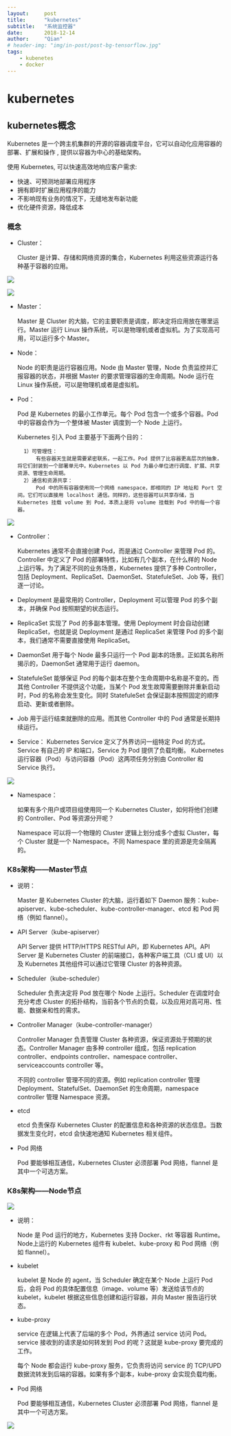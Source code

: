 ```yaml
---
layout:     post
title:      "kubernetes"
subtitle:   "系统监控器"
date:       2018-12-14
author:     "Qian"
# header-img: "img/in-post/post-bg-tensorflow.jpg"
tags:
    - kubenetes
    - docker
---
```


# kubernetes

## kubernetes概念
Kubernetes 是一个跨主机集群的开源的容器调度平台，它可以自动化应用容器的部署、扩展和操作 , 提供以容器为中心的基础架构。

使用 Kubernetes, 可以快速高效地响应客户需求:

- 快速、可预测地部署应用程序
- 拥有即时扩展应用程序的能力
- 不影响现有业务的情况下，无缝地发布新功能
- 优化硬件资源，降低成本

### 概念

- Cluster：

  Cluster 是计算、存储和网络资源的集合，Kubernetes 利用这些资源运行各种基于容器的应用。

![](/img/in-post/post-kubernetes/k8s0.png)

![](/img/in-post/post-kubernetes/k8s1.png)

- Master：

    Master 是 Cluster 的大脑，它的主要职责是调度，即决定将应用放在哪里运行。Master 运行 Linux 操作系统，可以是物理机或者虚拟机。为了实现高可用，可以运行多个 Master。

- Node：

    Node 的职责是运行容器应用。Node 由 Master 管理，Node 负责监控并汇报容器的状态，并根据 Master 的要求管理容器的生命周期。Node 运行在 Linux 操作系统，可以是物理机或者是虚拟机。
- Pod：

    Pod 是 Kubernetes 的最小工作单元。每个 Pod 包含一个或多个容器。Pod 中的容器会作为一个整体被 Master 调度到一个 Node 上运行。
    
    Kubernetes 引入 Pod 主要基于下面两个目的：
        
        1）可管理性：
            有些容器天生就是需要紧密联系，一起工作。Pod 提供了比容器更高层次的抽象，将它们封装到一个部署单元中。Kubernetes 以 Pod 为最小单位进行调度、扩展、共享资源、管理生命周期。
        2）通信和资源共享：
            Pod 中的所有容器使用同一个网络 namespace，即相同的 IP 地址和 Port 空间。它们可以直接用 localhost 通信。同样的，这些容器可以共享存储，当 Kubernetes 挂载 volume 到 Pod，本质上是将 volume 挂载到 Pod 中的每一个容器。

![](/img/in-post/post-kubernetes/k8s2.png)

- Controller：

    Kubernetes 通常不会直接创建 Pod，而是通过 Controller 来管理 Pod 的。Controller 中定义了 Pod 的部署特性，比如有几个副本，在什么样的 Node 上运行等。为了满足不同的业务场景，Kubernetes 提供了多种 Controller，包括 Deployment、ReplicaSet、DaemonSet、StatefuleSet、Job 等，我们逐一讨论。

- Deployment 是最常用的 Controller，Deployment 可以管理 Pod 的多个副本，并确保 Pod 按照期望的状态运行。

- ReplicaSet 实现了 Pod 的多副本管理。使用 Deployment 时会自动创建 ReplicaSet，也就是说 Deployment 是通过 ReplicaSet 来管理 Pod 的多个副本，我们通常不需要直接使用 ReplicaSet。

- DaemonSet 用于每个 Node 最多只运行一个 Pod 副本的场景。正如其名称所揭示的，DaemonSet 通常用于运行 daemon。

- StatefuleSet 能够保证 Pod 的每个副本在整个生命周期中名称是不变的。而其他 Controller 不提供这个功能，当某个 Pod 发生故障需要删除并重新启动时，Pod 的名称会发生变化。同时 StatefuleSet 会保证副本按照固定的顺序启动、更新或者删除。

- Job 用于运行结束就删除的应用。而其他 Controller 中的 Pod 通常是长期持续运行。

- Service：
Kubernetes Service 定义了外界访问一组特定 Pod 的方式。Service 有自己的 IP 和端口，Service 为 Pod 提供了负载均衡。
Kubernetes 运行容器（Pod）与访问容器（Pod）这两项任务分别由 Controller 和 Service 执行。

![](/img/in-post/post-kubernetes/k8s3.png)

- Namespace：
    
    如果有多个用户或项目组使用同一个 Kubernetes Cluster，如何将他们创建的 Controller、Pod 等资源分开呢？
    
    Namespace 可以将一个物理的 Cluster 逻辑上划分成多个虚拟 Cluster，每个 Cluster 就是一个 Namespace。不同 Namespace 里的资源是完全隔离的。


### K8s架构——Master节点

- 说明：
    
    Master 是 Kubernetes Cluster 的大脑，运行着如下 Daemon 服务：kube-apiserver、kube-scheduler、kube-controller-manager、etcd 和 Pod 网络（例如 flannel）。
- API Server（kube-apiserver）
    
    API Server 提供 HTTP/HTTPS RESTful API，即 Kubernetes API。API Server 是 Kubernetes Cluster 的前端接口，各种客户端工具（CLI 或 UI）以及 Kubernetes 其他组件可以通过它管理 Cluster 的各种资源。
- Scheduler（kube-scheduler）
    
    Scheduler 负责决定将 Pod 放在哪个 Node 上运行。Scheduler 在调度时会充分考虑 Cluster 的拓扑结构，当前各个节点的负载，以及应用对高可用、性能、数据亲和性的需求。
- Controller Manager（kube-controller-manager）
    
    Controller Manager 负责管理 Cluster 各种资源，保证资源处于预期的状态。Controller Manager 由多种 controller 组成，包括 replication controller、endpoints controller、namespace controller、serviceaccounts controller 等。
    
    不同的 controller 管理不同的资源。例如 replication controller 管理 Deployment、StatefulSet、DaemonSet 的生命周期，namespace controller 管理 Namespace 资源。
- etcd
    
    etcd 负责保存 Kubernetes Cluster 的配置信息和各种资源的状态信息。当数据发生变化时，etcd 会快速地通知 Kubernetes 相关组件。
- Pod 网络
    
    Pod 要能够相互通信，Kubernetes Cluster 必须部署 Pod 网络，flannel 是其中一个可选方案。

### K8s架构——Node节点

![](/img/in-post/post-kubernetes/k8s4.png)

- 说明：

    Node 是 Pod 运行的地方，Kubernetes 支持 Docker、rkt 等容器 Runtime。 Node上运行的 Kubernetes 组件有 kubelet、kube-proxy 和 Pod 网络（例如 flannel）。
- kubelet

    kubelet 是 Node 的 agent，当 Scheduler 确定在某个 Node 上运行 Pod 后，会将 Pod 的具体配置信息（image、volume 等）发送给该节点的 kubelet，kubelet 根据这些信息创建和运行容器，并向 Master 报告运行状态。
- kube-proxy

    service 在逻辑上代表了后端的多个 Pod，外界通过 service 访问 Pod。service 接收到的请求是如何转发到 Pod 的呢？这就是 kube-proxy 要完成的工作。
    
    每个 Node 都会运行 kube-proxy 服务，它负责将访问 service 的 TCP/UPD 数据流转发到后端的容器。如果有多个副本，kube-proxy 会实现负载均衡。
- Pod 网络

    Pod 要能够相互通信，Kubernetes Cluster 必须部署 Pod 网络，flannel 是其中一个可选方案。

![](/img/in-post/post-kubernetes/k8s5.png)